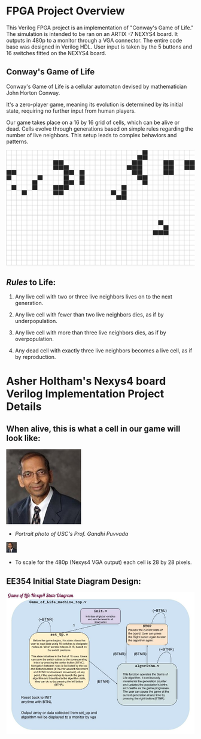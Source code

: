 # FPGA Project Overview

This Verilog FPGA project is an implementation of "Conway's Game of Life." The simulation is intended to be ran on an ARTIX -7 NEXYS4 board. It outputs in 480p to a monitor through a VGA connector. The entire code base was designed in Verilog HDL. User input is taken by the 5 buttons and 16 switches fitted on the NEXYS4 board.

## **Conway's Game of Life**

Conway's Game of Life is a cellular automaton devised by mathematician John Horton Conway. 

It's a zero-player game, meaning its evolution is determined by its initial state, requiring no further input from human players. 

Our game takes place on a 16 by 16 grid of cells, which can be alive or dead. Cells evolve through generations based on simple rules regarding the number of live neighbors. This setup leads to complex behaviors and patterns. 

![Game of Life GIF](README.md_supplements/game_of_life_gif.gif)

## **_Rules_ to Life**:

1. Any live cell with two or three live neighbors lives on to the next generation.

2. Any live cell with fewer than two live neighbors dies, as if by underpopulation.

3. Any live cell with more than three live neighbors dies, as if by overpopulation.

4. Any dead cell with exactly three live neighbors becomes a live cell, as if by reproduction.

# Asher Holtham's Nexys4 board Verilog Implementation Project Details

## When alive, this is what a cell in our game will look like:
![Cell Image](README.md_supplements/node.jpg)

- _Portrait photo of USC's Prof. Gandhi Puvvada_

![Sclaed Cell Image](README.md_supplements/cell_used.jpg)

- To scale for the 480p (Nexys4 VGA output) each cell is 28 by 28 pixels.

## EE354 Initial State Diagram Design:

![state machine diagram](README.md_supplements/Game_of_Life_Nexys4_State_Diagram.jpg)
